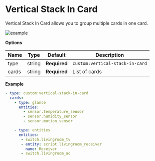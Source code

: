# Vertical Stack In Card
Vertical Stack In Card allows you to group multiple cards in one card.

![example](https://user-images.githubusercontent.com/16443111/42928369-c7386c84-8b3f-11e8-8a5c-583ddac3f24d.png)

**Options**

| Name | Type | Default | Description
| ---- | ---- | ------- | -----------
| type | string | **Required** | `custom:vertical-stack-in-card`
| cards | string | **Required** | List of cards

**Example**

```yaml
- type: custom:vertical-stack-in-card
  cards:
    - type: glance
      entities:
        - sensor.temperature_sensor
        - sensor.humidity_sensor
        - sensor.motion_sensor

    - type: entities
      entities:
       - switch.livingroom_tv
       - entity: script.livingroom_receiver
         name: Receiver
       - switch.livingroom_ac
```
